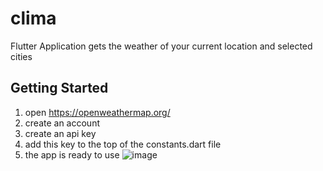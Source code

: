 # clima

Flutter Application gets the weather of your current location and selected cities

## Getting Started

1) open https://openweathermap.org/
2) create an account
3) create an api key
4) add this key to the top of the constants.dart file
5) the app is ready to use
![image](https://github.com/hamzaayman216/Climate-Project/assets/85422836/988a7d4c-6085-40b4-853a-04bdac981044)

